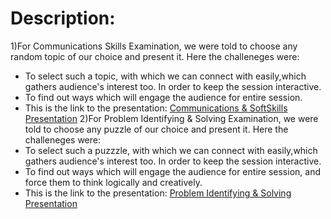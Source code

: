 # Description:
1)For Communications Skills Examination, we were told to choose any random topic of our choice and present it. Here the challeneges were:
- To select such a topic, with which we can connect with easily,which gathers audience's interest too. In order to keep the session interactive.
- To find out ways which will engage the audience for entire session.
- This is the link to the presentation: [Communications & SoftSkills Presentation](https://www.canva.com/design/DAF1JxjXzys/53d880xtTWmNWpQxQWlXVg/edit?utm_content=DAF1JxjXzys&utm_campaign=designshare&utm_medium=link2&utm_source=sharebutton)
2)For Problem Identifying & Solving Examination, we were told to choose any puzzle of our choice and present it. Here the challeneges were:
- To select such a puzzzle, with which we can connect with easily,which gathers audience's interest too. In order to keep the session interactive.
- To find out ways which will engage the audience for entire session, and force them to think logically and creatively.
- This is the link to the presentation: [Problem Identifying & Solving Presentation](https://www.canva.com/design/DAF4wDNN6i4/9ii3B89HNaPqkftTYAl4wQ/edit?utm_content=DAF4wDNN6i4&utm_campaign=designshare&utm_medium=link2&utm_source=sharebutton)
